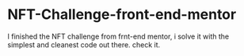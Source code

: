 # NFT-Challenge-front-end-mentor
I finished the NFT challenge from frnt-end mentor, i solve it with the simplest and cleanest code out there.
check it.
